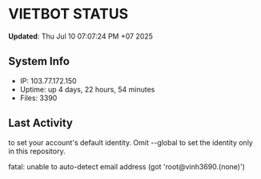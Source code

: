 # VIETBOT STATUS
**Updated**: Thu Jul 10 07:07:24 PM +07 2025

## System Info
- IP: 103.77.172.150
- Uptime: up 4 days, 22 hours, 54 minutes
- Files: 3390

## Last Activity

to set your account's default identity.
Omit --global to set the identity only in this repository.

fatal: unable to auto-detect email address (got 'root@vinh3690.(none)')
